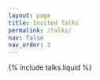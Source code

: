 ```yaml
---
layout: page
title: Invited Talks
permalink: /talks/
nav: false
nav_order: 3
---
```


{% include talks.liquid %}
